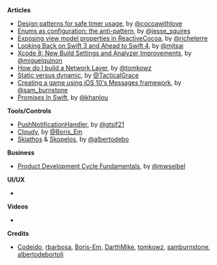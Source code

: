 
**Articles**

* [Design patterns for safe timer usage](http://www.cocoawithlove.com/blog/2016/07/30/timer-problems.html), by [@cocoawithlove](https://twitter.com/cocoawithlove)
* [Enums as configuration: the anti-pattern](http://www.jessesquires.com/enums-as-configs/), by [@jesse_squires](https://twitter.com/jesse_squires)
* [Exposing view model properties in ReactiveCocoa](http://www.martinrichter.net/blog/2016/07/30/exposing-view-model-properties-in-rac/), by [@richeterre](https://twitter.com/richeterre)
* [Looking Back on Swift 3 and Ahead to Swift 4](http://mjtsai.com/blog/2016/07/30/looking-back-on-swift-3-and-ahead-to-swift-4/), by [@mjtsai](https://twitter.com/mjtsai)
* [Xcode 8: New Build Settings and Analyzer Improvements](http://www.miqu.me/blog/2016/07/31/xcode-8-new-build-settings-and-analyzer-improvements/), by [@miguelquinon](https://twitter.com/miguelquinon)
* [How do I build a Network Layer](http://szulctomasz.com/how-do-I-build-a-network-layer/), by [@tomkowz](https://twitter.com/tomkowz)
* [Static versus dynamic](http://justtesting.org/post/148297302871/static-versus-dynamic), by [@TacticalGrace](https://twitter.com/TacticalGrace)
* [Creating a game using iOS 10's Messages framework](https://www.shinobicontrols.com/blog/ios-10-day-by-day-day-1-messages), by [@sam_burnstone](https://twitter.com/sam_burnstone)
* [Promises In Swift](http://khanlou.com/2016/08/promises-in-swift/), by [@khanlou](https://twitter.com/khanlou)

**Tools/Controls**

* [PushNotificationHandler](https://github.com/gtsif21/PushNotificationHandler), by [@gtsif21](https://github.com/gtsif21)
* [Cloudy](https://github.com/Boris-Em/Cloudy), by [@Boris_Em](https://twitter.com/Boris_Em)
* [Skiathos](https://github.com/albertodebortoli/Skiathos) & [Skopelos](https://github.com/albertodebortoli/Skopelos), by [@albertodebo](https://twitter.com/albertodebo)

**Business**

* [Product Development Cycle Fundamentals](http://themacro.com/articles/2016/08/product-development-cycle-fundamentals/), by [@mwseibel](https://twitter.com/mwseibel)

**UI/UX**

*

**Videos**

*

**Credits**

* [Codeido](https://github.com/Codeido), [rbarbosa](https://github.com/rbarbosa), [Boris-Em](https://github.com/Boris-Em), [DarthMike](https://github.com/DarthMike), [tomkowz](https://github.com/tomkowz), [samburnstone](https://github.com/samburnstone), [albertodebortoli](https://github.com/albertodebortoli)
